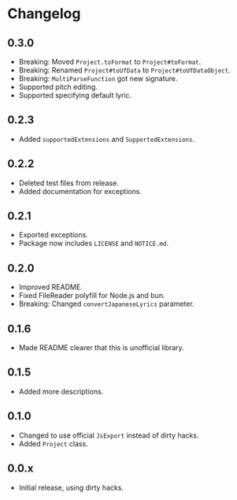 # Changelog

## 0.3.0

- Breaking: Moved `Project.toFormat` to `Project#toFormat`.
- Breaking: Renamed `Project#toUfData` to `Project#toUfDataObject`.
- Breaking: `MultiParseFunction` got new signature.
- Supported pitch editing.
- Supported specifying default lyric.

## 0.2.3

- Added `supportedExtensions` and `SupportedExtensions`.

## 0.2.2

- Deleted test files from release.
- Added documentation for exceptions.

## 0.2.1

- Exported exceptions.
- Package now includes `LICENSE` and `NOTICE.md`.

## 0.2.0

- Improved README.
- Fixed FileReader polyfill for Node.js and bun.
- Breaking: Changed `convertJapaneseLyrics` parameter.

## 0.1.6

- Made README clearer that this is unofficial library.

## 0.1.5

- Added more descriptions.

## 0.1.0

- Changed to use official `JsExport` instead of dirty hacks.
- Added `Project` class.

## 0.0.x

- Initial release, using dirty hacks.
